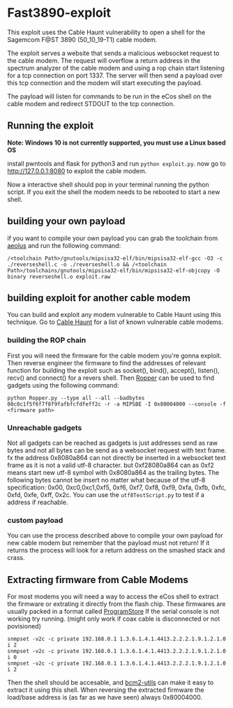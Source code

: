 # Fast3890-exploit

This exploit uses the Cable Haunt vulnerability to open a shell for the Sagemcom F@ST 3890 (50_10_19-T1) cable modem.

The exploit serves a website that sends a malicious websocket request to the cable modem.
The request will overflow a return address in the spectrum analyzer of the cable modem and using a rop chain start listening for a tcp connection on port 1337.
The server will then send a payload over this tcp connection and the modem will start executing the payload.

The payload will listen for commands to be run in the eCos shell on the cable modem and redirect STDOUT to the tcp connection.

## Running the exploit

**Note: Windows 10 is not currently supported, you must use a Linux based OS**

install pwntools and flask for python3 and run `python exploit.py`.
now go to http://127.0.0.1:8080 to exploit the cable modem.

Now a interactive shell should pop in your terminal running the python script.
If you exit the shell the modem needs to be rebooted to start a new shell.

## building your own payload

if you want to compile your own payload you can grab the toolchain from [aeolus](https://github.com/Broadcom/aeolus) and run the following command:

```
/<toolchain Path>/gnutools/mipsisa32-elf/bin/mipsisa32-elf-gcc -O3 -c ./reverseshell.c -o ./reverseshell.o && /<toolchain Path>/toolchains/gnutools/mipsisa32-elf/bin/mipsisa32-elf-objcopy -O binary reverseshell.o exploit.raw
```

## building exploit for another cable modem

You can build and exploit any modem vulnerable to Cable Haunt using this technique. 
Go to [Cable Haunt](https://cablehaunt.com) for a list of known vulnerable cable modems.

### building the ROP chain

First you will need the firmware for the cable modem you're gonna exploit.
Then reverse engineer the firmware to find the addresses of relevant function for building the exploit such as socket(), bind(), accept(), listen(), recv() and connect() for a revers shell.
Then [Ropper](https://github.com/sashs/Ropper) can be used to find gadgets using the following command:

```
python Ropper.py --type all --all --badbytes 00c0c1f5f6f7f8f9fafbfcfdfeff2c -r -a MIPSBE -I 0x80004000 --console -f <firmware path>
```

### Unreachable gadgets

Not all gadgets can be reached as gadgets is just addresses send as raw bytes and not all bytes can be send as a websocket request with text frame.
fx the address 0x8080a864 can not directly be inserted in a websocket text frame as it is not a valid utf-8 character. but 0xf28080a864 can as 0xf2 means start new utf-8 symbol with 0x8080a864 as the trailing bytes. 
The following bytes cannot be insert no matter what because of the utf-8 specification: 0x00, 0xc0,0xc1,0xf5, 0xf6, 0xf7, 0xf8, 0xf9, 0xfa, 0xfb, 0xfc, 0xfd, 0xfe, 0xff, 0x2c.
You can use the `utf8TestScript.py` to test if a address if reachable.

### custom payload

You can use the process described above to compile your own payload for new cable modem but remember that the payload must not return! If it returns the process will look for a return address on the smashed stack and crass.

## Extracting firmware from Cable Modems

For most modems you will need a way to access the eCos shell to extract the firmware or extrating it directly from the flash chip.
These firmwares are usually packed in a format called [ProgramStore](https://github.com/jclehner/bcm2-utils/blob/master/FIRMWARE.md)
If the serial console is not working try running. (might only work if coax cable is disconnected or not povisioned)
```
snmpset -v2c -c private 192.168.0.1 1.3.6.1.4.1.4413.2.2.2.1.9.1.2.1.0 i 2
snmpset -v2c -c private 192.168.0.1 1.3.6.1.4.1.4413.2.2.2.1.9.1.2.1.0 i 0
snmpset -v2c -c private 192.168.0.1 1.3.6.1.4.1.4413.2.2.2.1.9.1.2.1.0 i 2
```
Then the shell should be accesable, and [bcm2-utils]( [https://github.com/jclehner/bcm2-utils) can make it easy to extract it using this shell.
When reversing the extracted firmware the load/base address is (as far as we have seen) always 0x80004000.
